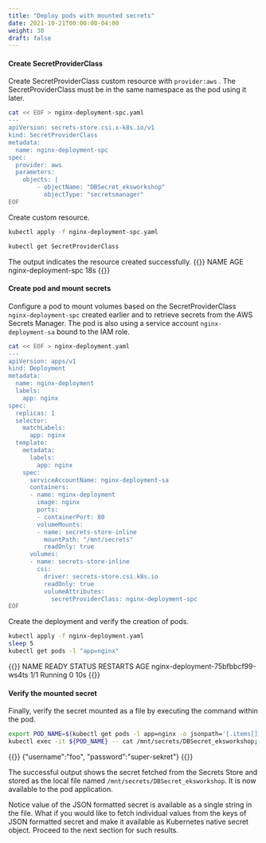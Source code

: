 ```yaml
---
title: "Deploy pods with mounted secrets"
date: 2021-10-21T00:00:00-04:00
weight: 30
draft: false
---
```


#### Create SecretProviderClass
Create SecretProviderClass custom resource with ```provider:aws``` . The SecretProviderClass must be in the same namespace as the pod using it later.

```bash
cat << EOF > nginx-deployment-spc.yaml
---
apiVersion: secrets-store.csi.x-k8s.io/v1
kind: SecretProviderClass
metadata:
  name: nginx-deployment-spc
spec:
  provider: aws
  parameters:
    objects: |
        - objectName: "DBSecret_eksworkshop"
          objectType: "secretsmanager"
EOF
```

Create custom resource.
```bash
kubectl apply -f nginx-deployment-spc.yaml

kubectl get SecretProviderClass
```

The output indicates the resource created successfully.
{{<output>}}
NAME                   AGE
nginx-deployment-spc   18s
{{</output>}}



#### Create pod and mount secrets

Configure a pod to mount volumes based on the SecretProviderClass ```nginx-deployment-spc``` created earlier and to retrieve secrets from the AWS Secrets Manager. The pod is also using a service account ```nginx-deployment-sa``` bound to the IAM role. 

```bash
cat << EOF > nginx-deployment.yaml
---
apiVersion: apps/v1
kind: Deployment
metadata:
  name: nginx-deployment
  labels:
    app: nginx
spec:
  replicas: 1
  selector:
    matchLabels:
      app: nginx
  template:
    metadata:
      labels:
        app: nginx
    spec:
      serviceAccountName: nginx-deployment-sa
      containers:
      - name: nginx-deployment
        image: nginx
        ports:
        - containerPort: 80
        volumeMounts:
        - name: secrets-store-inline
          mountPath: "/mnt/secrets"
          readOnly: true
      volumes:
      - name: secrets-store-inline
        csi:
          driver: secrets-store.csi.k8s.io
          readOnly: true
          volumeAttributes:
            secretProviderClass: nginx-deployment-spc
EOF
```

Create the deployment and verify the creation of pods.
```bash
kubectl apply -f nginx-deployment.yaml
sleep 5
kubectl get pods -l "app=nginx"
```
{{<output>}}
NAME                                READY   STATUS    RESTARTS   AGE
nginx-deployment-75bfbbcf99-ws4ts   1/1     Running   0          10s
{{</output>}}


#### Verify the mounted secret

Finally, verify the secret mounted as a file by executing the command within the pod.

```bash
export POD_NAME=$(kubectl get pods -l app=nginx -o jsonpath='{.items[].metadata.name}')
kubectl exec -it ${POD_NAME} -- cat /mnt/secrets/DBSecret_eksworkshop; echo
```

{{<output>}}
{"username":"foo", "password":"super-sekret"}
{{</output>}}

The successful output shows the secret fetched from the Secrets Store and stored as the local file named ```/mnt/secrets/DBSecret_eksworkshop```. It is now available to the pod application. 

Notice value of the JSON formatted secret is available as a single string in the file. What if you would like to fetch individual values from the keys of JSON formatted secret and make it available as Kubernetes native secret object. Proceed to the next section for such results.

